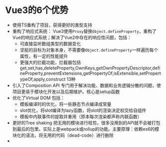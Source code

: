 # Vue3的6个优势
- 使用TS重构了项目，获得更好的类型支持
- 重构了响应式系统：
  Vue3使用`Proxy`替换`Object.defineProperty`，重构了Vue的响应式系统；解决了Vue2中存在的响应性问题，包括：
  - 可直接监听数组类型的数据变化
  - 坚挺的目标为对象本身，不需要像`Object.defineProperty`一样遍历每个属性，有一定的性能提升
  - 更强大的拦截功能，拦截器包括get,set,has,deleteProperty,OwnKeys,getOwnPropertyDescriptor,defineProperty,preventExtensions,getPropertyOf,isExtensible,setPropertypeOf,apply,construct 13种
- 引入了Composition API
  专门用于解决功能、数据和业务逻辑分散的问题，使项目更易于模块化开发以及后期维护。核心是setup函数
- 优化了Virtual DOM
  包括：
  - 模板编译时的优化，将一些静态节点编译成常量
  - slot优化，将slot编译为lazy函数，将slot的渲染决定权交给自组件
  - 模板中内联事件的提取并重用（原本每次渲染都声称内联函数）
- 更好的Tree shaking
  把无用的模块进行枝剪，很多没用到的API就不会被打包到最后的包里。实际上是webpack或rollup的功能。主要原理：依赖es6的模块化的语法，将无用的代码（dead-code）进行删除
- <script setup>
